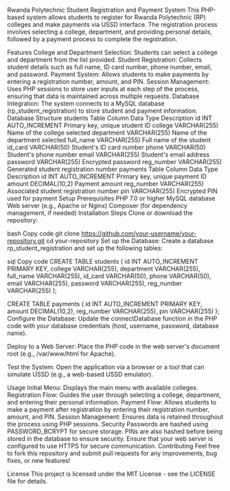 Rwanda Polytechnic Student Registration and Payment System
This PHP-based system allows students to register for Rwanda Polytechnic (RP) colleges and make payments via USSD interface. The registration process involves selecting a college, department, and providing personal details, followed by a payment process to complete the registration.

Features
College and Department Selection: Students can select a college and department from the list provided.
Student Registration: Collects student details such as full name, ID card number, phone number, email, and password.
Payment System: Allows students to make payments by entering a registration number, amount, and PIN.
Session Management: Uses PHP sessions to store user inputs at each step of the process, ensuring that data is maintained across multiple requests.
Database Integration: The system connects to a MySQL database (rp_student_registration) to store student and payment information.
Database Structure
students Table
Column	Data Type	Description
id	INT AUTO_INCREMENT	Primary key, unique student ID
college	VARCHAR(255)	Name of the college selected
department	VARCHAR(255)	Name of the department selected
full_name	VARCHAR(255)	Full name of the student
id_card	VARCHAR(50)	Student's ID card number
phone	VARCHAR(50)	Student's phone number
email	VARCHAR(255)	Student's email address
password	VARCHAR(255)	Encrypted password
reg_number	VARCHAR(255)	Generated student registration number
payments Table
Column	Data Type	Description
id	INT AUTO_INCREMENT	Primary key, unique payment ID
amount	DECIMAL(10,2)	Payment amount
reg_number	VARCHAR(255)	Associated student registration number
pin	VARCHAR(255)	Encrypted PIN used for payment
Setup
Prerequisites
PHP 7.0 or higher
MySQL database
Web server (e.g., Apache or Nginx)
Composer (for dependency management, if needed)
Installation Steps
Clone or download the repository:

bash
Copy code
git clone https://github.com/your-username/your-repository.git
cd your-repository
Set up the Database: Create a database rp_student_registration and set up the following tables:

sql
Copy code
CREATE TABLE students (
    id INT AUTO_INCREMENT PRIMARY KEY,
    college VARCHAR(255),
    department VARCHAR(255),
    full_name VARCHAR(255),
    id_card VARCHAR(50),
    phone VARCHAR(50),
    email VARCHAR(255),
    password VARCHAR(255),
    reg_number VARCHAR(255)
);

CREATE TABLE payments (
    id INT AUTO_INCREMENT PRIMARY KEY,
    amount DECIMAL(10,2),
    reg_number VARCHAR(255),
    pin VARCHAR(255)
);
Configure the Database: Update the connectDatabase function in the PHP code with your database credentials (host, username, password, database name).

Deploy to a Web Server: Place the PHP code in the web server's document root (e.g., /var/www/html for Apache).

Test the System: Open the application via a browser or a tool that can simulate USSD (e.g., a web-based USSD emulator).

Usage
Initial Menu: Displays the main menu with available colleges.
Registration Flow: Guides the user through selecting a college, department, and entering their personal information.
Payment Flow: Allows students to make a payment after registration by entering their registration number, amount, and PIN.
Session Management: Ensures data is retained throughout the process using PHP sessions.
Security
Passwords are hashed using PASSWORD_BCRYPT for secure storage.
PINs are also hashed before being stored in the database to ensure security.
Ensure that your web server is configured to use HTTPS for secure communication.
Contributing
Feel free to fork this repository and submit pull requests for any improvements, bug fixes, or new features!

License
This project is licensed under the MIT License - see the LICENSE file for details.
